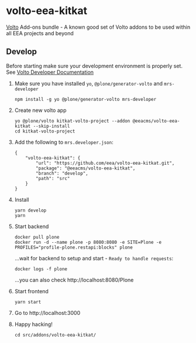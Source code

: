 # volto-eea-kitkat

[Volto](https://github.com/plone/volto) Add-ons bundle - A known good set of Volto addons to be used within all EEA projects and beyond

## Develop

Before starting make sure your development environment is properly set. See [Volto Developer Documentation](https://docs.voltocms.com/getting-started/install/)

1.  Make sure you have installed `yo`, `@plone/generator-volto` and `mrs-developer`

        npm install -g yo @plone/generator-volto mrs-developer

1.  Create new volto app

        yo @plone/volto kitkat-volto-project --addon @eeacms/volto-eea-kitkat --skip-install
        cd kitkat-volto-project

1.  Add the following to `mrs.developer.json`:

        {
            "volto-eea-kitkat": {
                "url": "https://github.com/eea/volto-eea-kitkat.git",
                "package": "@eeacms/volto-eea-kitkat",
                "branch": "develop",
                "path": "src"
            }
        }

1.  Install

        yarn develop
        yarn

1.  Start backend

        docker pull plone
        docker run -d --name plone -p 8080:8080 -e SITE=Plone -e PROFILES="profile-plone.restapi:blocks" plone

    ...wait for backend to setup and start - `Ready to handle requests`:

        docker logs -f plone

    ...you can also check http://localhost:8080/Plone

1.  Start frontend

        yarn start

1.  Go to http://localhost:3000

1.  Happy hacking!

        cd src/addons/volto-eea-kitkat/
